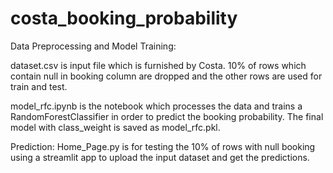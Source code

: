 # costa_booking_probability

Data Preprocessing and Model Training:

dataset.csv is input file which is furnished by Costa. 10% of rows which contain null in booking column are dropped and the other rows are used for train and test.

model_rfc.ipynb is the notebook which processes the data and trains a RandomForestClassifier in order to predict the booking probability. The final model with class_weight is saved as model_rfc.pkl.

Prediction:
Home_Page.py is for testing the 10% of rows with null booking using a streamlit app to upload the input dataset and get the predictions.
